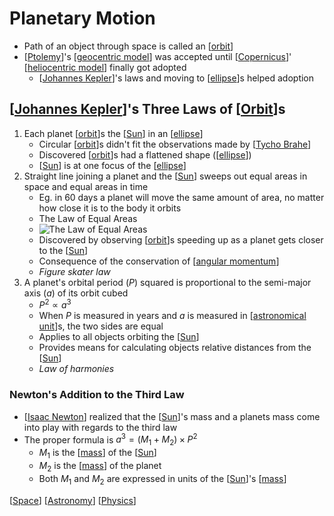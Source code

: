 # Planetary Motion

- Path of an object through space is called an [[orbit]]
- [[Ptolemy]]'s [[geocentric model]] was accepted until [[Copernicus]]' [[heliocentric model]] finally got adopted
  - [[Johannes Kepler]]'s laws and moving to [[ellipse]]s helped adoption

## [[Johannes Kepler]]'s Three Laws of [[Orbit]]s

1. Each planet [[orbit]]s the [[Sun]] in an [[ellipse]]
   - Circular [[orbit]]s didn't fit the observations made by [[Tycho Brahe]]
   - Discovered [[orbit]]s had a flattened shape ([[ellipse]])
   - [[Sun]] is at one focus of the [[ellipse]]
2. Straight line joining a planet and the [[Sun]] sweeps out equal areas in space and equal areas in time
   - Eg. in 60 days a planet will move the same amount of area, no matter how close it is to the body it orbits
   - The Law of Equal Areas
   - ![The Law of Equal Areas](/assets/second-brain/2020-09-12-08-51-35.png)
   - Discovered by observing [[orbit]]s speeding up as a planet gets closer to the [[Sun]]
   - Consequence of the conservation of [[angular momentum]]
   - *Figure skater law*
3. A planet's orbital period ($P$) squared is proportional to the semi-major axis ($a$) of its orbit cubed
   - $P^2 \propto a^3$
   - When $P$ is measured in years and $a$ is measured in [[astronomical unit]]s, the two sides are equal
   - Applies to all objects orbiting the [[Sun]]
   - Provides means for calculating objects relative distances from the [[Sun]]
   - *Law of harmonies*

### Newton's Addition to the Third Law

- [[Isaac Newton]] realized that the [[Sun]]'s mass and a planets mass come into play with regards to the third law
- The proper formula is $a^3 = (M_1 + M_2) \times P^2$
  - $M_1$ is the [[mass]] of the [[Sun]]
  - $M_2$ is the [[mass]] of the planet
  - Both $M_1$ and $M_2$ are expressed in units of the [[Sun]]'s [[mass]]

[[Space]] [[Astronomy]] [[Physics]]

[//begin]: # "Autogenerated link references for markdown compatibility"
[orbit]: orbit "Orbit"
[Ptolemy]: ptolemy "Ptolemy"
[geocentric model]: geocentric-model "Geocentric Model"
[Copernicus]: copernicus "Copernicus"
[heliocentric model]: heliocentric-model "Heliocentric Model"
[Johannes Kepler]: johannes-kepler "Johannes Kepler"
[ellipse]: ellipse "Ellipse"
[Orbit]: orbit "Orbit"
[Sun]: sun "Sun"
[Tycho Brahe]: tycho-brahe "Tycho Brahe"
[angular momentum]: angular-momentum "Angular Momentum"
[astronomical unit]: astronomical-unit "Astronomical Unit"
[Isaac Newton]: isaac-newton "Isaac Newton"
[mass]: mass "Mass"
[Space]: space "Space"
[Astronomy]: astronomy "Astronomy"
[Physics]: physics "Physics"
[//end]: # "Autogenerated link references"
